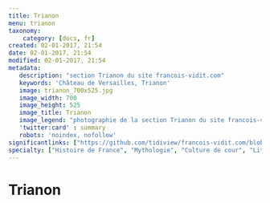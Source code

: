 ```yaml
---
title: Trianon
menu: trianon
taxonomy:
    category: [docs, fr]
created: 02-01-2017, 21:54
date: 02-01-2017, 21:54
modified: 02-01-2017, 21:54
metadata:
   description: "section Trianon du site francois-vidit.com"
   keywords: 'Château de Versailles, Trianon'
   image: trianon_700x525.jpg
   image_width: 700
   image_height: 525
   image_title: Trianon
   image_legend: "photographie de la section Trianon du site francois-vidit.com"
   'twitter:card' : summary
   robots: 'noindex, nofollow'
significantlinks: ["https://github.com/tidiview/francois-vidit.com/blob/develop/user/sites/docs/pages/01.home/02.versailles/03.trianon/chapter.fr.md"]
specialty: ["Histoire de France", "Mythologie", "Culture de cour", "Littérature de l'Empire Romain", "Littérature romaine impériale", "Château de Versailles", "Trianon"]
---
```


# Trianon
